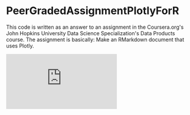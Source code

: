 # PeerGradedAssignmentPlotlyForR
This code is written as an answer to an assignment in the Coursera.org's John Hopkins University Data Science Specialization's Data Products course.  The assignment is basically:  Make an RMarkdown document that uses Plotly.

![Click here to review the assignment](https://markbarkell.github.io/PeerGradedAssignmentPlotlyForR/UsePlotlyInR.html)